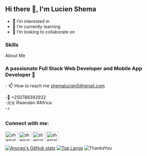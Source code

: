 
## Hi there 👋, I'm Lucien Shema

- 👀 I’m interested in 
- 🌱 I’m currently learning 
- 💞️ I’m looking to collaborate on

### Skills

About Me

<h3>A passionate Full Stack Web Developer and Mobile App Developer 🚀</h3>
- 📫 How to reach me <a href="https://mail.google.com/mail/u/0/?tab=wm#inbox?compose=CllgCJZZQwHxvNfNRkSFxfjbQpNsdgfrmsHGrzmQSKdrpqWFJDgvXQDMDwDtblbBCxLfWXxdgLV">shemalucien5@gmail.com</a>

-💬 +250788392932<br>
-🇷🇼 Rwandan #Africa<br>
-⚡  <br>

<h3 align="left">Connect with me:</h3>
<p align="left">
<a href="https://twitter.com/shemalucien" target="blank"><img align="center" src="https://cdn.jsdelivr.net/npm/simple-icons@3.0.1/icons/twitter.svg" alt="shemalucien" height="30" width="40" /></a>
<a href="https://www.linkedin.com/in/shemalucien/" target="blank"><img align="center" src="https://cdn.jsdelivr.net/npm/simple-icons@3.0.1/icons/linkedin.svg" alt="shemalucien" height="30" width="40" /></a>
<a href="https://web.facebook.com/shemalucien" target="blank"><img align="center" src="https://cdn.jsdelivr.net/npm/simple-icons@3.0.1/icons/facebook.svg" alt="shemalucien" height="30" width="40" /></a>
<a href="https://instagram.com/shemalucien" target="blank"><img align="center" src="https://cdn.jsdelivr.net/npm/simple-icons@3.0.1/icons/instagram.svg" alt="shemalucien" height="30" width="40" /></a>
 
</p>

[![Anurag's GitHub stats](https://github-readme-stats.vercel.app/api?username=shemalucien&hide=isues,stars&?count_private=true&theme=radical)](https://github.com/anuraghazra/github-readme-stats)   [![Top Langs](https://github-readme-stats.vercel.app/api/top-langs/?username=shemalucien&layout=compact)](https://github.com/anuraghazra/github-readme-stats)
![ThanksYou](https://img.shields.io/badge/🙏Thank_You_For_Spending_a_Moment_On_My_Profile,_Happy_Coding,_All_The_Best-dodgerred.svg?style=for-the-badge)

